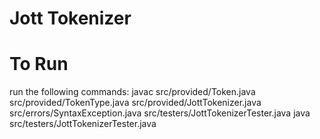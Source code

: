 # Jott Tokenizer

# To Run
run the following commands:
javac src/provided/Token.java src/provided/TokenType.java src/provided/JottTokenizer.java src/errors/SyntaxException.java src/testers/JottTokenizerTester.java
java src/testers/JottTokenizerTester.java